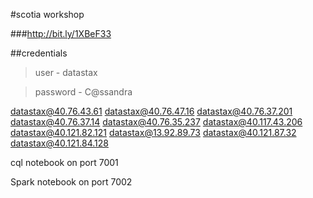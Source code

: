 #scotia workshop

###http://bit.ly/1XBeF33


##credentials

> user - datastax

> password - C@ssandra

datastax@40.76.43.61
datastax@40.76.47.16
datastax@40.76.37.201
datastax@40.76.37.14
datastax@40.76.35.237
datastax@40.117.43.206
datastax@40.121.82.121
datastax@13.92.89.73
datastax@40.121.87.32
datastax@40.121.84.128

cql notebook on port 7001

Spark notebook on port 7002
